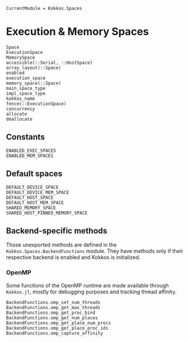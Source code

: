 ```@meta
CurrentModule = Kokkos.Spaces
```

# Execution & Memory Spaces

```@docs
Space
ExecutionSpace
MemorySpace
accessible(::Serial, ::HostSpace)
array_layout(::Space)
enabled
execution_space
memory_space(::Space)
main_space_type
impl_space_type
kokkos_name
fence(::ExecutionSpace)
concurrency
allocate
deallocate
```

## Constants

```@docs
ENABLED_EXEC_SPACES
ENABLED_MEM_SPACES
```

## Default spaces

```@docs
DEFAULT_DEVICE_SPACE
DEFAULT_DEVICE_MEM_SPACE
DEFAULT_HOST_SPACE
DEFAULT_HOST_MEM_SPACE
SHARED_MEMORY_SPACE
SHARED_HOST_PINNED_MEMORY_SPACE
```

## Backend-specific methods

Those unexported methods are defined in the `Kokkos.Spaces.BackendFunctions` module.
They have methods only if their respective backend is enabled and Kokkos is initialized.

### OpenMP

Some functions of the OpenMP runtime are made available through `Kokkos.jl`, mostly for debugging
purposes and tracking thread affinity.

```@docs
BackendFunctions.omp_set_num_threads
BackendFunctions.omp_get_max_threads
BackendFunctions.omp_get_proc_bind
BackendFunctions.omp_get_num_places
BackendFunctions.omp_get_place_num_procs
BackendFunctions.omp_get_place_proc_ids
BackendFunctions.omp_capture_affinity
```
